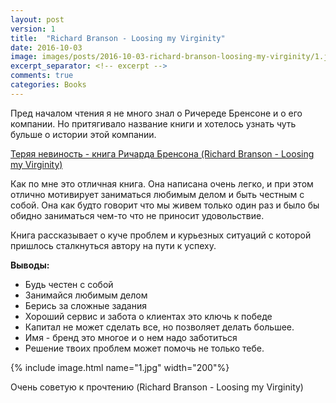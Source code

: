 ```yaml
---
layout: post
version: 1
title:  "Richard Branson - Loosing my Virginity"
date: 2016-10-03
image: images/posts/2016-10-03-richard-branson-loosing-my-virginity/1.jpg
excerpt_separator: <!-- excerpt -->
comments: true
categories: Books
---
```


Пред началом чтения я не много знал о Ричереде Бренсоне и о его компании. Но притягивало название книги и хотелось узнать чуть бульше о истории этой компании.

[Теряя невиность - книга Ричарда Бренсона (Richard Branson - Loosing my Virginity)](https://www.amazon.ca/Losing-My-Virginity-Richard-Branson/dp/0753519550)
<!-- excerpt -->
Как по мне это отличная книга. Она написана очень легко, и при этом отлично мотивирует заниматься любимым делом и быть честным с собой. Она как будто говорит что мы живем только один раз и  было бы обидно заниматься чем-то что не приносит удовольствие.

Книга рассказывает о куче проблем и курьезных ситуаций с которой пришлось сталкнуться автору на пути к успеху.

**Выводы:**

* Будь честен с собой
* Занимайся любимым делом
* Берись за сложные задания
* Хороший сервис и забота о клиентах это ключь к победе
* Капитал не может сделать все, но позволяет делать большее.
* Имя - бренд это многое и о нем надо заботиться
* Решение твоих проблем может помочь не только тебе.

{% include image.html name="1.jpg" width="200"%}

Очень советую к прочтению (Richard Branson - Loosing my Virginity)
